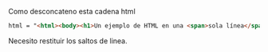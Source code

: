 Como desconcateno esta cadena html

```html
html = "<html><body><h1>Un ejemplo de HTML en una <span>sola línea</span></h1></body></html>"
```

Necesito restituir los saltos de linea.

